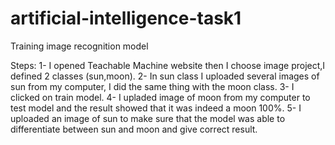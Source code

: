 # artificial-intelligence-task1
Training image recognition model 

Steps:
1- I opened Teachable Machine website then I choose image project,I defined 2 classes (sun,moon). 
2- In sun class I uploaded several images of sun from my computer, I did the same thing with the moon class.
3- I clicked on train model.
4- I upladed  image of moon from my computer to test model and the result showed that it was indeed a moon 100%.
5- I uploaded an image of sun to make sure that the model was able to differentiate between sun and moon and give 
correct result.

